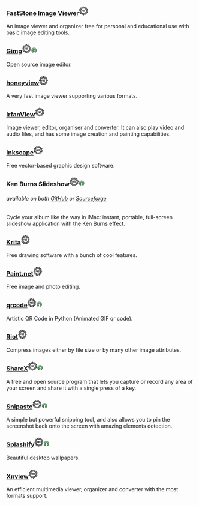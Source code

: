 ### [FastStone Image Viewer](http://www.faststone.org/)![](/assets/free-tag-hand-drawn-sign.png)

An image viewer and organizer free for personal and educational use with basic image editing tools.

### [Gimp](http://www.gimp.org/)![](/assets/free-tag-hand-drawn-sign.png)![](/assets/open-source-icon.png)

Open source image editor.

### [honeyview](http://www.bandisoft.com/honeyview/)![](/assets/free-tag-hand-drawn-sign.png)

A very fast image viewer supporting various formats.

### [IrfanView](http://www.irfanview.com/)![](/assets/free-tag-hand-drawn-sign.png)

Image viewer, editor, organiser and converter. It can also play video and audio files, and has some image creation and painting capabilities.

### [Inkscape](https://inkscape.org/en/)![](/assets/free-tag-hand-drawn-sign.png)

Free vector-based graphic design software.

### Ken Burns Slideshow![](/assets/free-tag-hand-drawn-sign.png)![](/assets/open-source-icon.png)

###### available on both [GitHub](https://github.com/changbowen/Ken-Burns-Slideshow) or [Sourceforge](https://sourceforge.net/projects/ken-burns-slideshow/)

Cycle your album like the way in iMac: instant, portable, full-screen slideshow application with the Ken Burns effect.

### [Krita](https://krita.org/)![](/assets/free-tag-hand-drawn-sign.png)

Free drawing software with a bunch of cool features.

### [Paint.net](http://www.getpaint.net/index.html)![](/assets/free-tag-hand-drawn-sign.png)

Free image and photo editing.

### [**qrcode**](https://github.com/sylnsfar/qrcode)![](/assets/free-tag-hand-drawn-sign.png)![](/assets/open-source-icon.png)

Artistic QR Code in Python \(Animated GIF qr code\).

### [Riot](http://luci.criosweb.ro/riot/)![](/assets/free-tag-hand-drawn-sign.png)

Compress images either by file size or by many other image attributes.

### [ShareX](https://getsharex.com/)![](/assets/free-tag-hand-drawn-sign.png)![](/assets/open-source-icon.png)

A free and open source program that lets you capture or record any area of your screen and share it with a single press of a key.

### [Snipaste](https://snipaste.com/)![](/assets/free-tag-hand-drawn-sign.png)![](/assets/open-source-icon.png)

A simple but powerful snipping tool, and also allows you to pin the screenshot back onto the screen with amazing elements detection.

### [Splashify](https://splashify.net/)![](/assets/free-tag-hand-drawn-sign.png)![](/assets/open-source-icon.png)

Beautiful desktop wallpapers.

### [Xnview](http://www.xnview.com/en/)![](/assets/free-tag-hand-drawn-sign.png)

An efficient multimedia viewer, organizer and converter with the most formats support.

